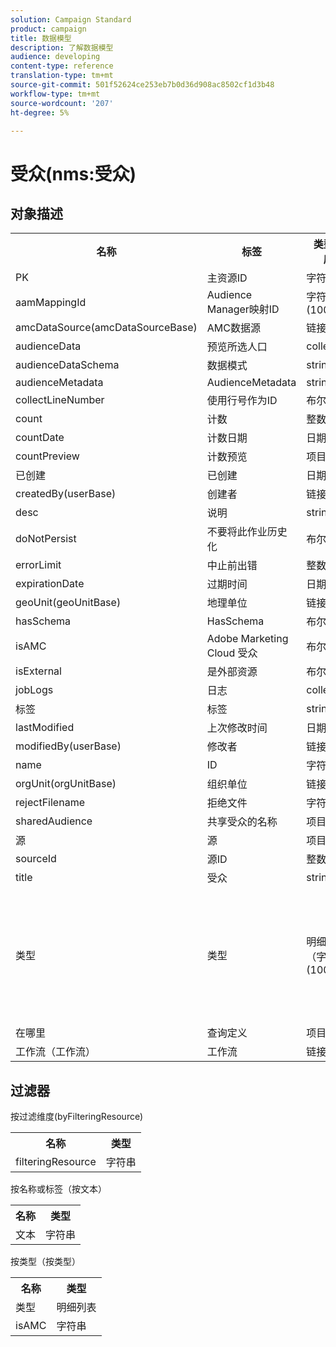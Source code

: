 ```yaml
---
solution: Campaign Standard
product: campaign
title: 数据模型
description: 了解数据模型
audience: developing
content-type: reference
translation-type: tm+mt
source-git-commit: 501f52624ce253eb7b0d36d908ac8502cf1d3b48
workflow-type: tm+mt
source-wordcount: '207'
ht-degree: 5%

---
```



# 受众(nms:受众)

## 对象描述

<table>
               <tr>
                  <th>名称</th>
                  <th>标签</th>
                  <th>类型（长度）</th>
                  <th>明细列表值</th>
               </tr>
               <tr>
                  <td>PK</td>
                  <td>主资源ID</td>
                  <td>字符串 </td>
                  <td> </td>
               </tr>
               <tr>
                  <td>aamMappingId</td>
                  <td>Audience Manager映射ID</td>
                  <td>字符串(100)</td>
                  <td> </td>
               </tr>
               <tr>
                  <td>amcDataSource(amcDataSourceBase)</td>
                  <td>AMC数据源</td>
                  <td>链接 </td>
                  <td> </td>
               </tr>
               <tr>
                  <td>audienceData</td>
                  <td>预览所选人口</td>
                  <td>collection </td>
                  <td> </td>
               </tr>
               <tr>
                  <td>audienceDataSchema</td>
                  <td>数据模式</td>
                  <td>string(255)</td>
                  <td> </td>
               </tr>
               <tr>
                  <td>audienceMetadata</td>
                  <td>AudienceMetadata</td>
                  <td>string(255)</td>
                  <td> </td>
               </tr>
               <tr>
                  <td>collectLineNumber</td>
                  <td>使用行号作为ID</td>
                  <td>布尔 </td>
                  <td> </td>
               </tr>
               <tr>
                  <td>count</td>
                  <td>计数</td>
                  <td>整数 </td>
                  <td> </td>
               </tr>
               <tr>
                  <td>countDate</td>
                  <td>计数日期</td>
                  <td>日期 </td>
                  <td> </td>
               </tr>
               <tr>
                  <td>countPreview</td>
                  <td>计数预览</td>
                  <td>项目 </td>
                  <td> </td>
               </tr>
               <tr>
                  <td>已创建</td>
                  <td>已创建</td>
                  <td>日期 </td>
                  <td> </td>
               </tr>
               <tr>
                  <td>createdBy(userBase)</td>
                  <td>创建者</td>
                  <td>链接 </td>
                  <td> </td>
               </tr>
               <tr>
                  <td>desc</td>
                  <td>说明</td>
                  <td>string(512)</td>
                  <td> </td>
               </tr>
               <tr>
                  <td>doNotPersist</td>
                  <td>不要将此作业历史化</td>
                  <td>布尔 </td>
                  <td> </td>
               </tr>
               <tr>
                  <td>errorLimit</td>
                  <td>中止前出错</td>
                  <td>整数 </td>
                  <td> </td>
               </tr>
               <tr>
                  <td>expirationDate</td>
                  <td>过期时间</td>
                  <td>日期 </td>
                  <td> </td>
               </tr>
               <tr>
                  <td>geoUnit(geoUnitBase)</td>
                  <td>地理单位</td>
                  <td>链接 </td>
                  <td> </td>
               </tr>
               <tr>
                  <td>hasSchema</td>
                  <td>HasSchema</td>
                  <td>布尔 </td>
                  <td> </td>
               </tr>
               <tr>
                  <td>isAMC</td>
                  <td>Adobe Marketing Cloud 受众</td>
                  <td>布尔 </td>
                  <td> </td>
               </tr>
               <tr>
                  <td>isExternal</td>
                  <td>是外部资源</td>
                  <td>布尔 </td>
                  <td> </td>
               </tr>
               <tr>
                  <td>jobLogs</td>
                  <td>日志</td>
                  <td>collection </td>
                  <td> </td>
               </tr>
               <tr>
                  <td>标签</td>
                  <td>标签</td>
                  <td>string(128)</td>
                  <td> </td>
               </tr>
               <tr>
                  <td>lastModified</td>
                  <td>上次修改时间</td>
                  <td>日期 </td>
                  <td> </td>
               </tr>
               <tr>
                  <td>modifiedBy(userBase)</td>
                  <td>修改者</td>
                  <td>链接 </td>
                  <td> </td>
               </tr>
               <tr>
                  <td>name</td>
                  <td>ID</td>
                  <td>字符串(64)</td>
                  <td> </td>
               </tr>
               <tr>
                  <td>orgUnit(orgUnitBase)</td>
                  <td>组织单位</td>
                  <td>链接 </td>
                  <td> </td>
               </tr>
               <tr>
                  <td>rejectFilename</td>
                  <td>拒绝文件</td>
                  <td>字符串 </td>
                  <td> </td>
               </tr>
               <tr>
                  <td>sharedAudience</td>
                  <td>共享受众的名称</td>
                  <td>项目 </td>
                  <td> </td>
               </tr>
               <tr>
                  <td>源</td>
                  <td>源</td>
                  <td>项目 </td>
                  <td> </td>
               </tr>
               <tr>
                  <td>sourceId</td>
                  <td>源ID</td>
                  <td>整数 </td>
                  <td> </td>
               </tr>
               <tr>
                  <td>title</td>
                  <td>受众</td>
                  <td>string(255)</td>
                  <td> </td>
               </tr>
               <tr>
                  <td>类型</td>
                  <td>类型</td>
                  <td>明细列表（字符串）(100)</td>
                  <td>
                     <ul>
                        <li>查询-查询-查询</li>
                        <li>列表-列表-列表</li>
                        <li>文件 — 文件 — 文件</li>
                        <li>无效值 — __Invalid_value__ - __Invalid_value__</li>
                     </ul>
                  </td>
               </tr>
               <tr>
                  <td>在哪里</td>
                  <td>查询定义</td>
                  <td>项目 </td>
                  <td> </td>
               </tr>
               <tr>
                  <td>工作流（工作流）</td>
                  <td>工作流</td>
                  <td>链接 </td>
                  <td> </td>
               </tr>
            </table>

## 过滤器

按过滤维度(byFilteringResource)

<table>
    <tr>
    <th>名称</th>
    <th>类型</th>
    </tr>
    <tr>
    <td>filteringResource</td>
    <td>字符串</td>
    </tr>
</table>

按名称或标签（按文本）

<table>
    <tr>
    <th>名称</th>
    <th>类型</th>
    </tr>
    <tr>
    <td>文本</td>
    <td>字符串</td>
    </tr>
</table>

按类型（按类型）

<table>
    <tr>
    <th>名称</th>
    <th>类型</th>
    </tr>
    <tr>
    <td>类型</td>
    <td>明细列表</td>
    </tr>
    <tr>
    <td>isAMC</td>
    <td>字符串</td>
    </tr>
</table>